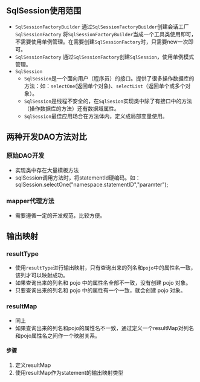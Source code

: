 ## SqlSession使用范围
* `SqlSessionFactoryBuilder`
    通过`SqlSessionFactoryBuilder`创建会话工厂`SqlSessionFactory`
    将`SqlSessionFactoryBuilder`当成一个工具类使用即可，不需要使用单例管理。在需要创建`SqlSessionFactory`时，只需要new一次即可。
* `SqlSessionFactory`
    通过`SqlSessionFactory`创建`SqlSession`，使用单例模式管理。
* `SqlSession`
    * `SqlSession`是一个面向用户（程序员）的接口。提供了很多操作数据库的方法：如：`selectOne`(返回单个对象)、`selectList`（返回单个或多个对象）。
    * `SqlSession`是线程不安全的，在`SqlSesion`实现类中除了有接口中的方法（操作数据库的方法）还有数据域属性。
    * `SqlSession`最佳应用场合在方法体内，定义成局部变量使用。

## 两种开发DAO方法对比
### 原始DAO开发
* 实现类中存在大量模板方法
* sqlSession调用方法时，将statementId硬编码。如：sqlSession.selectOne("namespace.statementID","paramter");
### mapper代理方法
* 需要遵循一定的开发规范，比较方便。

## 输出映射
### resultType
* 使用`resultType`进行输出映射，只有查询出来的列名和`pojo`中的属性名一致，该列才可以映射成功。
* 如果查询出来的列名和 pojo 中的属性名全部不一致，没有创建 pojo 对象。
* 只要查询出来的列名和 pojo 中的属性有一个一致，就会创建 pojo 对象。
### resultMap
* 同上
* 如果查询出来的列名和pojo的属性名不一致，通过定义一个resultMap对列名和pojo属性名之间作一个映射关系。
#### 步骤
1. 定义resultMap
2. 使用resultMap作为statement的输出映射类型